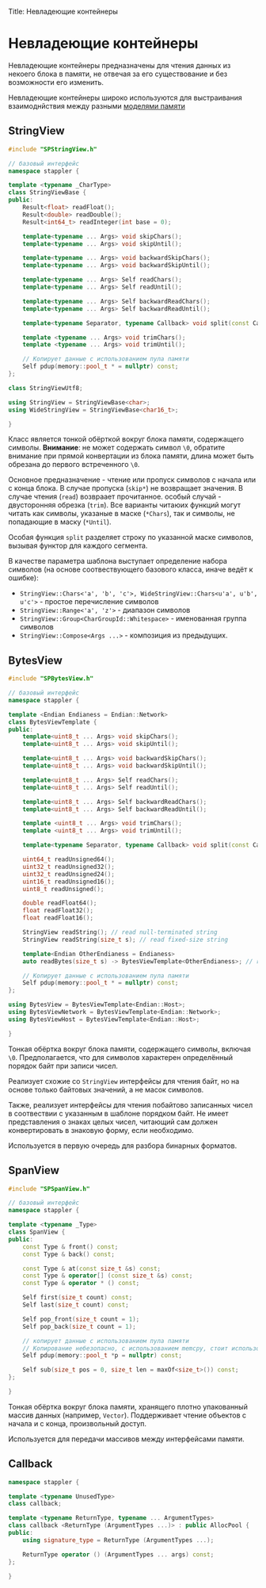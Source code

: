 Title: Невладеющие контейнеры

# Невладеющие контейнеры

Невладеющие контейнеры предназначены для чтения данных из некоего блока в памяти, не отвечая за его существование и без возможности его изменить.

Невладеющие контейнеры широко используются для выстраивания взаимоднйствия между разными [моделями памяти](mempool.md)

## StringView

```cpp
#include "SPStringView.h"

// базовый интерфейс
namespace stappler {

template <typename _CharType>
class StringViewBase {
public:
	Result<float> readFloat();
	Result<double> readDouble();
	Result<int64_t> readInteger(int base = 0);

	template<typename ... Args> void skipChars();
	template<typename ... Args> void skipUntil();

	template<typename ... Args> void backwardSkipChars();
	template<typename ... Args> void backwardSkipUntil();

	template<typename ... Args> Self readChars();
	template<typename ... Args> Self readUntil();

	template<typename ... Args> Self backwardReadChars();
	template<typename ... Args> Self backwardReadUntil();

	template<typename Separator, typename Callback> void split(const Callback &cb) const;

	template <typename ... Args> void trimChars();
	template <typename ... Args> void trimUntil();

	// Копирует данные с использованием пула памяти
	Self pdup(memory::pool_t * = nullptr) const;
};

class StringViewUtf8;

using StringView = StringViewBase<char>;
using WideStringView = StringViewBase<char16_t>;

}
```

Класс является тонкой обёрткой вокруг блока памяти, содержащего символы. **Внимание**: не может содержать символ `\0`, обратите внимание при прямой конвертации из блока памяти, длина может быть обрезана до первого встреченного `\0`.

Основное предназначение - чтение или пропуск символов с начала или с конца блока. В случае пропуска (`skip*`) не возвращает значения. В случае чтения (`read`) возвраает прочитанное. особый случай - двусторонняя обрезка (`trim`). Все варианты читаюих функций могут читать как символы, указаные в маске (`*Chars`), так и символы, не попадающие в маску (`*Until`).

Особая функция `split` разделяет строку по указанной маске символов, вызывая функтор для каждого сегмента.

В качестве параметра шаблона выступает определение набора символов (на основе соотвествующего базового класса, иначе ведёт к ошибке):

* `StringView::Chars<'a', 'b', 'c'>, WideStringView::Chars<u'a', u'b', u'c'>` - простое перечисление символов
* `StringView::Range<'a', 'z'>` - диапазон символов
* `StringView::Group<CharGroupId::Whitespace>` - именованная группа символов
* `StringView::Compose<Args ...>` - композиция из предыдущих.

## BytesView

```cpp
#include "SPBytesView.h"

// базовый интерфейс
namespace stappler {

template <Endian Endianess = Endian::Network>
class BytesViewTemplate {
public:
	template<uint8_t ... Args> void skipChars();
	template<uint8_t ... Args> void skipUntil();

	template<uint8_t ... Args> void backwardSkipChars();
	template<uint8_t ... Args> void backwardSkipUntil();

	template<uint8_t ... Args> Self readChars();
	template<uint8_t ... Args> Self readUntil();

	template<uint8_t ... Args> Self backwardReadChars();
	template<uint8_t ... Args> Self backwardReadUntil();

	template <uint8_t ... Args> void trimChars();
	template <uint8_t ... Args> void trimUntil();

	template<typename Separator, typename Callback> void split(const Callback &cb) const;

	uint64_t readUnsigned64();
	uint32_t readUnsigned32();
	uint32_t readUnsigned24();
	uint16_t readUnsigned16();
	uint8_t readUnsigned();

	double readFloat64();
	float readFloat32();
	float readFloat16();

	StringView readString(); // read null-terminated string
	StringView readString(size_t s); // read fixed-size string

	template<Endian OtherEndianess = Endianess>
	auto readBytes(size_t s) -> BytesViewTemplate<OtherEndianess>; // read fixed-size string

	// Копирует данные с использованием пула памяти
	Self pdup(memory::pool_t * = nullptr) const;
};

using BytesView = BytesViewTemplate<Endian::Host>;
using BytesViewNetwork = BytesViewTemplate<Endian::Network>;
using BytesViewHost = BytesViewTemplate<Endian::Host>;

}
```

Тонкая обёртка вокруг блока памяти, содержащего символы, включая `\0`. Предполагается, что для символов характерен определённый порядок байт при записи чисел.

Реализует схожие со `StringView` интерфейсы для чтения байт, но на основе только байтовых значений, а не масок символов.

Также, реализует интерфейсы для чтения побайтово записанных чисел в соотвествии с указанным в шаблоне порядком байт. Не имеет представления о знаках целых чисел, читающий сам должен конвертировать в знаковую форму, если необходимо.

Используется в первую очередь для разбора бинарных форматов.

## SpanView

```cpp
#include "SPSpanView.h"

// базовый интерфейс
namespace stappler {

template <typename _Type>
class SpanView {
public:
	const Type & front() const;
	const Type & back() const;

	const Type & at(const size_t &s) const;
	const Type & operator[] (const size_t &s) const;
	const Type & operator * () const;

	Self first(size_t count) const;
	Self last(size_t count) const;

	Self pop_front(size_t count = 1);
	Self pop_back(size_t count = 1);

	// копирует данные с использованием пула памяти
	// Копирование небезопасно, с использованием memcpy, стоит использовать только с POD-типами
	Self pdup(memory::pool_t *p = nullptr) const;

	Self sub(size_t pos = 0, size_t len = maxOf<size_t>()) const;
};

}
```

Тонкая обёртка вокруг блока памяти, хранящего плотно упакованный массив данных (например, `Vector`). Поддерживает чтение объектов с начала и с конца, произвольный доступ.

Используется для передачи массивов между интерфейсами памяти.

## Callback


```cpp
namespace stappler {

template <typename UnusedType>
class callback;

template <typename ReturnType, typename ... ArgumentTypes>
class callback <ReturnType (ArgumentTypes ...)> : public AllocPool {
public:
	using signature_type = ReturnType (ArgumentTypes ...);

	ReturnType operator () (ArgumentTypes ... args) const;
};

}
